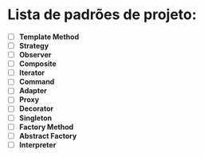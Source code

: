# Lista de padrões de projeto:

+ [ ] **Template Method**
+ [ ] **Strategy**
+ [ ] **Observer**
+ [ ] **Composite**
+ [ ] **Iterator**
+ [ ] **Command**
+ [ ] **Adapter**
+ [ ] **Proxy**
+ [ ] **Decorator**
+ [ ] **Singleton**
+ [ ] **Factory Method**
+ [ ] **Abstract Factory**
+ [ ] **Interpreter**
